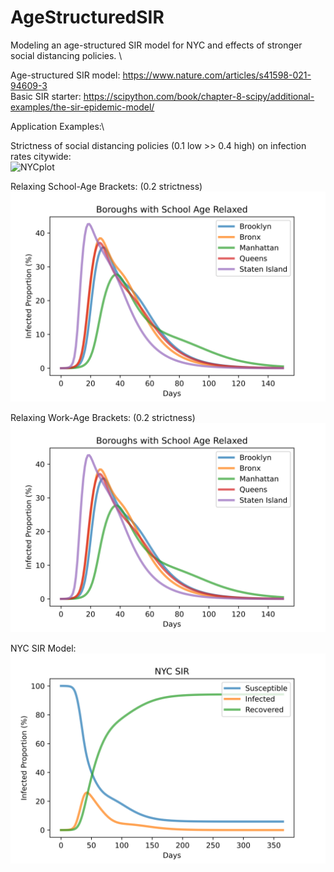 # AgeStructuredSIR
Modeling an age-structured SIR model for NYC and effects of stronger social distancing policies. \

Age-structured SIR model: https://www.nature.com/articles/s41598-021-94609-3 \
Basic SIR starter: https://scipython.com/book/chapter-8-scipy/additional-examples/the-sir-epidemic-model/ 

Application Examples:\

Strictness of social distancing policies (0.1 low >> 0.4 high) on infection rates citywide:\
![NYCplot](Images/Effect%20of%20%CE%BB%20in%20NYC.png)

Relaxing School-Age Brackets: (0.2 strictness)\
![Schoolplot](Images/Boroughs%20with%20School%20Age%20Relaxed.png)

Relaxing Work-Age Brackets: (0.2 strictness)\
![Workplot](Images/Boroughs%20with%20School%20Age%20Relaxed.png)

NYC SIR Model:\
![SIRplot](Images/NYC%20SIR.png)
